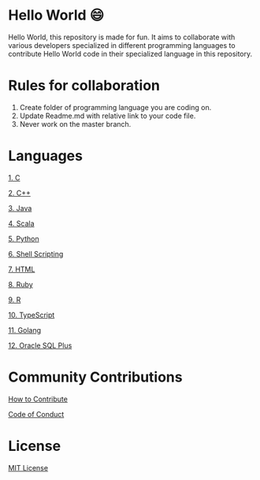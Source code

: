 # Hello World :smile:

Hello World, this repository is made for fun. It aims to collaborate with various developers specialized in different programming languages to contribute Hello World code in their specialized language in this repository.

# Rules for collaboration

1. Create folder of programming language you are coding on.
2. Update Readme.md with relative link to your code file.
3. Never work on the master branch.

# Languages

[1. C](C%20Programming)

[2. C++](Cpp%20Programming)

[3. Java](Java%20Programming)

[4. Scala](Scala)

[5. Python](Python%20Programming)

[6. Shell Scripting](Shell%20Scripting)

[7. HTML](HTML%20Programming)

[8. Ruby](Ruby%20Programming)

[9. R](R%20Programming)

[10. TypeScript](TypeScript)

[11. Golang](Golang%20Programming)

[12. Oracle SQL Plus](SQL%20Plus)

# Community Contributions

[How to Contribute](CONTRIBUTING.md)

[Code of Conduct](CODE_OF_CONDUCT.md)

# License

[MIT License](LICENSE)
